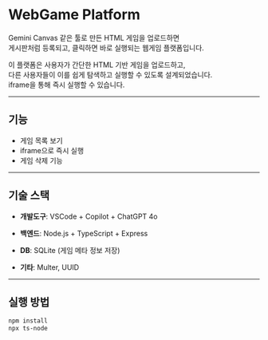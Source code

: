 # WebGame Platform

Gemini Canvas 같은 툴로 만든 HTML 게임을 업로드하면  
게시판처럼 등록되고, 클릭하면 바로 실행되는 웹게임 플랫폼입니다.

이 플랫폼은 사용자가 간단한 HTML 기반 게임을 업로드하고,  
다른 사용자들이 이를 쉽게 탐색하고 실행할 수 있도록 설계되었습니다.  
iframe을 통해 즉시 실행할 수 있습니다.

---

## 기능

- 게임 목록 보기
- iframe으로 즉시 실행
- 게임 삭제 기능

---

## 기술 스택

- **개발도구**: VSCode + Copilot + ChatGPT 4o

- **백엔드**: Node.js + TypeScript + Express
- **DB**: SQLite (게임 메타 정보 저장)
- **기타**: Multer, UUID

---

## 실행 방법

```bash
npm install
npx ts-node
